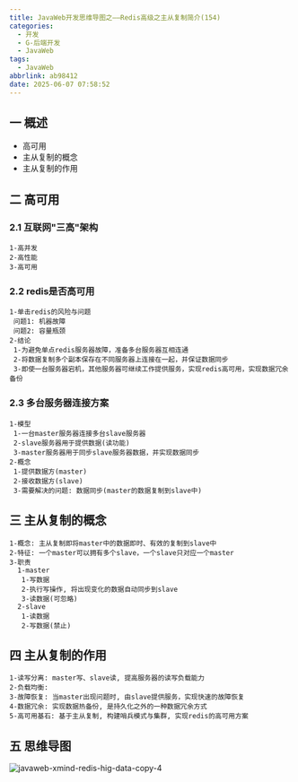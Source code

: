 ```yaml
---
title: JavaWeb开发思维导图之——Redis高级之主从复制简介(154)
categories:
  - 开发
  - G-后端开发
  - JavaWeb
tags:
  - JavaWeb
abbrlink: ab98412
date: 2025-06-07 07:58:52
---
```

## 一 概述

* 高可用
* 主从复制的概念
* 主从复制的作用

<!--more-->

## 二 高可用

### 2.1 互联网"三高"架构

```
1-高并发
2-高性能
3-高可用
```

### 2.2 redis是否高可用

```
1-单击redis的风险与问题
 问题1: 机器故障
 问题2: 容量瓶颈
2-结论 
 1-为避免单点redis服务器故障，准备多台服务器互相连通
 2-将数据复制多个副本保存在不同服务器上连接在一起，并保证数据同步
 3-即使一台服务器宕机，其他服务器可继续工作提供服务，实现redis高可用，实现数据冗余备份
```

### 2.3 多台服务器连接方案

```
1-模型
 1-一台master服务器连接多台slave服务器
 2-slave服务器用于提供数据(读功能)
 3-master服务器用于同步slave服务器数据，并实现数据同步
2-概念
 1-提供数据方(master)
 2-接收数据方(slave)
 3-需要解决的问题: 数据同步(master的数据复制到slave中)
```

## 三 主从复制的概念

```
1-概念: 主从复制即将master中的数据即时、有效的复制到slave中
2-特征: 一个master可以拥有多个slave，一个slave只对应一个master
3-职责
  1-master
   1-写数据
   2-执行写操作, 将出现变化的数据自动同步到slave
   3-读数据(可忽略)
  2-slave
   1-读数据
   2-写数据(禁止)
```

## 四 主从复制的作用

```
1-读写分离: master写、slave读, 提高服务器的读写负载能力
2-负载均衡: 
3-故障恢复: 当master出现问题时, 由slave提供服务，实现快速的故障恢复
4-数据冗余: 实现数据热备份, 是持久化之外的一种数据冗余方式
5-高可用基石: 基于主从复制, 构建哨兵模式与集群, 实现redis的高可用方案
```




## 五 思维导图

![javaweb-xmind-redis-hig-data-copy-4][1]



[1]:https://cdn.jsdelivr.net/gh/PGzxc/CDN/blog-java/javaweb-xmind-redis-hig-data-copy-4.png